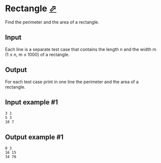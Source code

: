 # Rectangle [⬀](https://www.e-olymp.com/en/problems/4817)
Find the perimeter and the area of a rectangle.

## Input
Each line is a separate test case that contains the length n and the width m (1 ≤ n, m ≤ 1000) of a rectangle.

## Output
For each test case print in one line the perimeter and the area of a rectangle.

## Input example #1
```
3 1
5 3
10 7
```

## Output example #1
```
8 3
16 15
34 70
```
